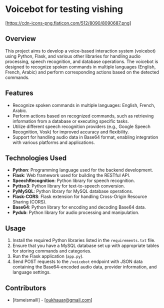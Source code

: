# Voicebot for testing vishing
[https://cdn-icons-png.flaticon.com/512/8090/8090687.png]
## Overview
This project aims to develop a voice-based interaction system (voicebot) using Python, Flask, and various other libraries for handling audio processing, speech recognition, and database operations. The voicebot is designed to recognize spoken commands in multiple languages (English, French, Arabic) and perform corresponding actions based on the detected commands.

## Features
- Recognize spoken commands in multiple languages: English, French, Arabic.
- Perform actions based on recognized commands, such as retrieving information from a database or executing specific tasks.
- Utilize different speech recognition providers (e.g., Google Speech Recognition, Vosk) for improved accuracy and flexibility.
- Support for handling audio data in Base64 format, enabling integration with various platforms and applications.

## Technologies Used
- **Python**: Programming language used for the backend development.
- **Flask**: Web framework used for building the RESTful API.
- **SpeechRecognition**: Python library for speech recognition.
- **Pyttsx3**: Python library for text-to-speech conversion.
- **PyMySQL**: Python library for MySQL database operations.
- **Flask-CORS**: Flask extension for handling Cross-Origin Resource Sharing (CORS).
- **Base64**: Python library for encoding and decoding Base64 data.
- **Pydub**: Python library for audio processing and manipulation.

## Usage
1. Install the required Python libraries listed in the `requirements.txt` file.
2. Ensure that you have a MySQL database set up with appropriate tables for storing commands and categories.
3. Run the Flask application (`app.py`).
4. Send POST requests to the `/voicebot` endpoint with JSON data containing the Base64-encoded audio data, provider information, and language settings.

## Contributors
- [itsmeismaill] - [oukhauar@gmail.com]

